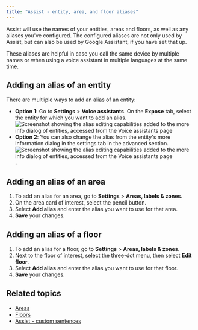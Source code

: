 ```yaml
---
title: "Assist - entity, area, and floor aliases"
---
```


Assist will use the names of your entities, areas and floors, as well as any aliases you've configured. The configured aliases are not only used by Assist, but can also be used by Google Assistant, if you have set that up.

These aliases are helpful in case you call the same device by multiple names
or when using a voice assistant in multiple languages at the same time.

## Adding an alias of an entity

There are multliple ways to add an alias of an entity:

- **Option 1**: Go to **Settings** > **Voice assistants**. On the **Expose** tab, select the entity for which you want to add an alias.
![Screenshot showing the alias editing capabilities added to the more info dialog of entities, accessed from the Voice assistants page](/images/assist/assist_aliases.png)
- **Option 2**: You can also change the alias from the entity's more information dialog in the settings tab in the advanced section.
![Screenshot showing the alias editing capabilities added to the more info dialog of entities, accessed from the Voice assistants page](/images/assist/assist_aliases_02.png).

## Adding an alias of an area

1. To add an alias for an area, go to **Settings** > **Areas, labels & zones**.
2. On the area card of interest, select the pencil button.
3. Select **Add alias** and enter the alias you want to use for that area.
4. **Save** your changes.

## Adding an alias of a floor

1. To add an alias for a floor, go to **Settings** > **Areas, labels & zones**.
2. Next to the floor of interest, select the three-dot menu, then select **Edit floor**.
3. Select **Add alias** and enter the alias you want to use for that floor.
4. **Save** your changes.

## Related topics

- [Areas](/docs/organizing/areas/)
- [Floors](/docs/organizing/floors/)
- [Assist - custom sentences](/voice_control/custom_sentences/)
